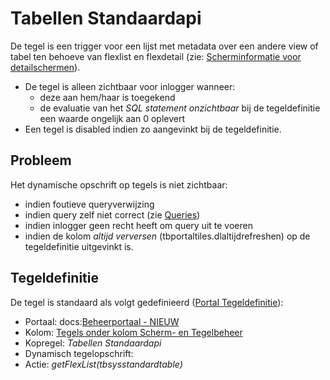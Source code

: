 # Tabellen Standaardapi

De tegel is een trigger voor een lijst met metadata over een andere view of tabel ten behoeve van flexlist en flexdetail (zie: [Scherminformatie voor detailschermen](../../../../instellen_inrichten/schermdefinitie/scherminformatie_voor_detailschermen.md)).

- De tegel is alleen zichtbaar voor inlogger wanneer:
  - deze aan hem/haar is toegekend
  - de evaluatie van het _SQL statement onzichtbaar_ bij de tegeldefinitie een waarde ongelijk aan 0 oplevert
- Een tegel is disabled indien zo aangevinkt bij de tegeldefinitie.

## Probleem

Het dynamische opschrift op tegels is niet zichtbaar:

- indien foutieve queryverwijzing
- indien query zelf niet correct (zie [Queries](../../../../instellen_inrichten/queries.md))
- indien inlogger geen recht heeft om query uit te voeren
- indien de kolom _altijd verversen_ (tbportaltiles.dlaltijdrefreshen) op de tegeldefinitie uitgevinkt is.

## Tegeldefinitie

De tegel is standaard als volgt gedefinieerd ([Portal Tegeldefinitie](../../../../instellen_inrichten/portaldefinitie/portal_tegel.md)):

- Portaal: docs:[Beheerportaal - NIEUW](README.md)
- Kolom: [Tegels onder kolom Scherm- en Tegelbeheer](tegels_kolom_schermbeheer/README.md)
- Kopregel: _Tabellen Standaardapi_
- Dynamisch tegelopschrift:
- Actie: _getFlexList(tbsysstandardtable)_
